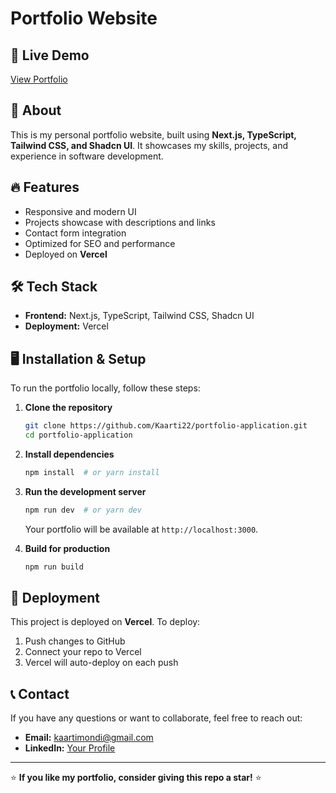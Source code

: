 # Portfolio Website

## 🚀 Live Demo
[View Portfolio](https://portfolio-application-rouge.vercel.app/) <!-- Replace with your deployed portfolio link -->

## 📌 About
This is my personal portfolio website, built using **Next.js, TypeScript, Tailwind CSS, and Shadcn UI**. It showcases my skills, projects, and experience in software development.

## 🔥 Features
- Responsive and modern UI
- Projects showcase with descriptions and links
- Contact form integration
- Optimized for SEO and performance
- Deployed on **Vercel**

## 🛠️ Tech Stack
- **Frontend:** Next.js, TypeScript, Tailwind CSS, Shadcn UI
- **Deployment:** Vercel

## 🖥️ Installation & Setup
To run the portfolio locally, follow these steps:

1. **Clone the repository**
   ```bash
   git clone https://github.com/Kaarti22/portfolio-application.git
   cd portfolio-application
   ```

2. **Install dependencies**
   ```bash
   npm install  # or yarn install
   ```

3. **Run the development server**
   ```bash
   npm run dev  # or yarn dev
   ```
   Your portfolio will be available at `http://localhost:3000`.

4. **Build for production**
   ```bash
   npm run build
   ```

## 🚀 Deployment
This project is deployed on **Vercel**. To deploy:
1. Push changes to GitHub
2. Connect your repo to Vercel
3. Vercel will auto-deploy on each push

## 📞 Contact
If you have any questions or want to collaborate, feel free to reach out:
- **Email:** kaartimondi@gmail.com
- **LinkedIn:** [Your Profile](https://www.linkedin.com/in/kartikeya-mondi-1b429325a/)

---
⭐ **If you like my portfolio, consider giving this repo a star!** ⭐


